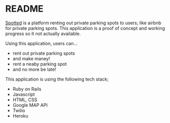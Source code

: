 # README

[Spotted][] is a platform renting out private parking spots to users; like airbnb for private parking spots.
This application is a proof of concept and working progress so it not actually available.

[Spotted]: https://spottedparking.herokuapp.com/ "Spotted"


Using this application, users can...
* rent out private parking spots
* and make maney!
* rent a neaby parking spot
* and no more be late!

This application is using the following tech stack;
* Ruby on Rails
* Javascript
* HTML, CSS
* Google MAP API
* Twilio
* Heroku
